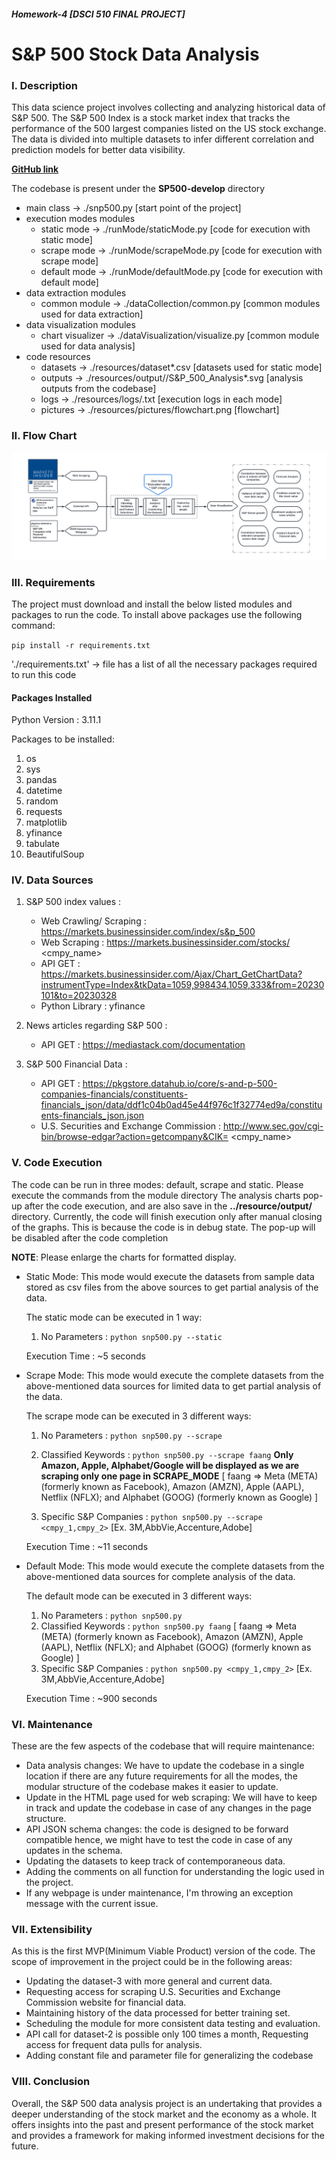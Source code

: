 ##### Homework-4 [DSCI 510 FINAL PROJECT]
# S&P 500 Stock Data Analysis

### I. Description

This data science project involves collecting and analyzing historical data of S&P 500. The S&P 500 Index is a stock market index that tracks the performance of the 500 largest companies listed on the US stock exchange.
The data is divided into multiple datasets to infer different correlation and prediction models for better data visibility.

**[GitHub link](https://github.com/ManishaMatta/SP500/tree/develop)**

The codebase is present under the **SP500-develop** directory
   * main class -> ./snp500.py [start point of the project]
   * execution modes modules
     * static mode -> ./runMode/staticMode.py [code for execution with static mode]
     * scrape mode -> ./runMode/scrapeMode.py [code for execution with scrape mode]
     * default mode -> ./runMode/defaultMode.py [code for execution with default mode]
   * data extraction modules
     * common module -> ./dataCollection/common.py [common modules used for data extraction]
   * data visualization modules
     * chart visualizer -> ./dataVisualization/visualize.py [common module used for data analysis]
   * code resources
     * datasets -> ./resources/dataset*.csv [datasets used for static mode]
     * outputs -> ./resources/output/<mode>/S&P_500_Analysis*.svg [analysis outputs from the codebase]
     * logs -> ./resources/logs/<mode>.txt [execution logs in each mode]
     * pictures -> ./resources/pictures/flowchart.png [flowchart]

### II. Flow Chart
![flowchart.png](resources%2Fpictures%2Fflowchart.png) 

### III. Requirements

The project must download and install the below listed modules and packages to
run the code. To install above packages use the following command: 

`pip install -r requirements.txt`

'./requirements.txt' -> file has a list of all the necessary packages required to run this code

#### Packages Installed

Python Version : 3.11.1

Packages to be installed:
1. os
2. sys
3. pandas
4. datetime
5. random
6. requests
7. matplotlib
8. yfinance
9. tabulate
10. BeautifulSoup

### IV. Data Sources

1. S&P 500 index values : 
      * Web Crawling/ Scraping : https://markets.businessinsider.com/index/s&p_500
      * Web Scraping : https://markets.businessinsider.com/stocks/ <cmpy_name>
      * API GET : https://markets.businessinsider.com/Ajax/Chart_GetChartData?instrumentType=Index&tkData=1059,998434,1059,333&from=20230101&to=20230328 
      * Python Library : yfinance

2. News articles regarding S&P 500 :
      * API GET : https://mediastack.com/documentation

3. S&P 500 Financial Data :
      * API GET : https://pkgstore.datahub.io/core/s-and-p-500-companies-financials/constituents-financials_json/data/ddf1c04b0ad45e44f976c1f32774ed9a/constituents-financials_json.json
      * U.S. Securities and Exchange Commission : http://www.sec.gov/cgi-bin/browse-edgar?action=getcompany&CIK= <cmpy_name>

### V. Code Execution

The code can be run in three modes: default, scrape and static. Please execute the commands from the module directory
The analysis charts pop-up after the code execution, and are also save in the **../resource/output/<mode>** directory.
Currently, the code will finish execution only after manual closing of the graphs. This is because the code is in debug state. The pop-up will be disabled after the code completion

**NOTE**: Please enlarge the charts for formatted display.

* Static Mode:
  This mode would execute the datasets from sample data stored as csv files from the above sources to get partial analysis of the data.

  The static mode can be executed in 1 way:
    1. No Parameters : `python snp500.py --static`

  Execution Time : ~5 seconds


* Scrape Mode:
  This mode would execute the complete datasets from the above-mentioned data sources for limited data to get partial analysis of the data.
  
  The scrape mode can be executed in 3 different ways:
   1. No Parameters : `python snp500.py --scrape`
   2. Classified Keywords : `python snp500.py --scrape faang` 
       **Only Amazon, Apple, Alphabet/Google will be displayed as we are scraping only one page in SCRAPE_MODE**
       [ faang => Meta (META) (formerly known as Facebook), Amazon (AMZN), Apple (AAPL), Netflix (NFLX); and Alphabet (GOOG) (formerly known as Google) ] 
        
   3. Specific S&P Companies : `python snp500.py --scrape <cmpy_1,cmpy_2>`
        [Ex. 3M,AbbVie,Accenture,Adobe]

  Execution Time : ~11 seconds


* Default Mode:
  This mode would execute the complete datasets from the above-mentioned data sources for complete analysis of the data.

  The default mode can be executed in 3 different ways:
    1. No Parameters : `python snp500.py`
    2. Classified Keywords : `python snp500.py faang` 
        [ faang => Meta (META) (formerly known as Facebook), Amazon (AMZN), Apple (AAPL), Netflix (NFLX); and Alphabet (GOOG) (formerly known as Google) ]
    3. Specific S&P Companies : `python snp500.py <cmpy_1,cmpy_2>`
       [Ex. 3M,AbbVie,Accenture,Adobe]

  Execution Time : ~900 seconds


### VI. Maintenance

These are the few aspects of the codebase that will require maintenance:

* Data analysis changes: We have to update the codebase in a single location if there are any future requirements for all the modes, the modular structure of the codebase makes it easier to update.
* Update in the HTML page used for web scraping: We will have to keep in track and update the codebase in case of any changes in the page structure.
* API JSON schema changes: the code is designed to be forward compatible hence, we might have to test the code in case of any updates in the schema. 
* Updating the datasets to keep track of contemporaneous data.
* Adding the comments on all function for understanding the logic used in the project.
* If any webpage is under maintenance, I'm throwing an exception message with the current issue.

### VII. Extensibility

As this is the first MVP(Minimum Viable Product) version of the code. The scope of improvement in the project could be in the following areas:

* Updating the dataset-3 with more general and current data.
* Requesting access for scraping U.S. Securities and Exchange Commission website for financial data.
* Maintaining history of the data processed for better training set.
* Scheduling the module for more consistent data testing and evaluation.
* API call for dataset-2 is possible only 100 times a month, Requesting access for frequent data pulls for analysis.
* Adding constant file and parameter file for generalizing the codebase

### VIII. Conclusion

Overall, the S&P 500 data analysis project is an undertaking that provides a deeper understanding of the stock market and the economy as a whole. It offers insights into the past and present performance of the stock market and provides a framework for making informed investment decisions for the future.
